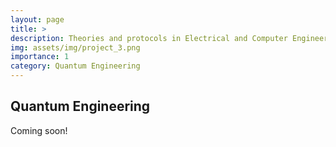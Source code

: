 ```yaml
---
layout: page
title: > 
description: Theories and protocols in Electrical and Computer Engineering (ECE) have been developed largely based on intuitions from classical physics. As quantum devices and signals play increasingly important roles, QIS will be indispensible to the emerging field of Quantum ECE. We are interested in investigating possible quantum advantages brought by QIS in a variety of topics including sensing/decision-making, digital-analog signal processing, and computer security.
img: assets/img/project_3.png
importance: 1
category: Quantum Engineering 
---
```

<h2>Quantum Engineering</h2>

Coming soon!
